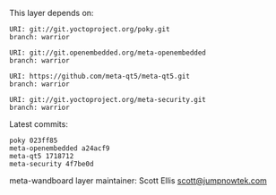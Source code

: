 This layer depends on:

    URI: git://git.yoctoproject.org/poky.git
    branch: warrior

    URI: git://git.openembedded.org/meta-openembedded
    branch: warrior

    URI: https://github.com/meta-qt5/meta-qt5.git
    branch: warrior

    URI: git://git.yoctoproject.org/meta-security.git
    branch: warrior

Latest commits:

    poky 023ff85
    meta-openembedded a24acf9
    meta-qt5 1718712
    meta-security 4f7be0d

meta-wandboard layer maintainer: Scott Ellis <scott@jumpnowtek.com>
